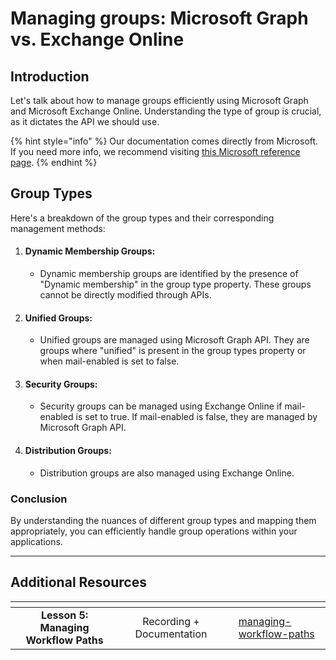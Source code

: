 # Managing groups: Microsoft Graph vs. Exchange Online

## Introduction

Let's talk about how to manage groups efficiently using Microsoft Graph and Microsoft Exchange Online. Understanding the type of group is crucial, as it dictates the API we should use.&#x20;

{% hint style="info" %}
Our documentation comes directly from Microsoft. If you need more info, we recommend visiting [this Microsoft reference page](https://learn.microsoft.com/en-us/graph/api/resources/groups-overview).
{% endhint %}

## Group Types

Here's a breakdown of the group types and their corresponding management methods:

1. #### Dynamic Membership Groups:
   * Dynamic membership groups are identified by the presence of "Dynamic membership" in the group type property. These groups cannot be directly modified through APIs.
2. #### Unified Groups:
   * Unified groups are managed using Microsoft Graph API. They are groups where "unified" is present in the group types property or when mail-enabled is set to false.
3. #### Security Groups:
   * Security groups can be managed using Exchange Online if mail-enabled is set to true. If mail-enabled is false, they are managed by Microsoft Graph API.
4. #### Distribution Groups:
   * Distribution groups are also managed using Exchange Online.

### Conclusion

By understanding the nuances of different group types and mapping them appropriately, you can efficiently handle group operations within your applications.&#x20;

***

## Additional Resources

<table data-card-size="large" data-view="cards"><thead><tr><th align="center"></th><th align="center"></th><th data-hidden data-type="content-ref"></th><th data-hidden data-card-target data-type="content-ref"></th></tr></thead><tbody><tr><td align="center"><strong>Lesson 5: Managing Workflow Paths</strong></td><td align="center">Recording + Documentation</td><td></td><td><a href="../../../cluck-university/rewst-foundations-1/managing-workflow-paths/">managing-workflow-paths</a></td></tr></tbody></table>

